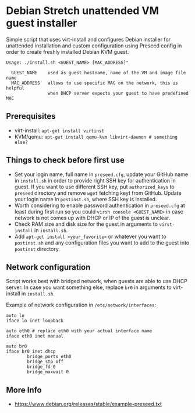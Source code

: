 # Debian Stretch unattended VM guest installer

Simple script that uses virt-install and configures Debian installer
for unattended installation and custom configuration using Preseed
config in order to create freshly installed Debian KVM guest.

```
Usage: ./install.sh <GUEST_NAME> [MAC_ADDRESS]"

  GUEST_NAME    used as guest hostname, name of the VM and image file name
  MAC_ADDRESS   allows to use specific MAC on the network, this is helpful
                when DHCP server expects your guest to have predefined MAC
```

Prerequisites
-------------
 * virt-install: `apt-get install virtinst`
 * KVM/qemu: `apt-get install qemu-kvm libvirt-daemon # something else?`

Things to check before first use
--------------------------------
 * Set your login name, full name in `preseed.cfg`, update your GitHub name
   in `install.sh` in order to provide right SSH key for authentication in guest.
   If you want to use different SSH key, put `authorized_keys` to `preseed`
   directory and remove `wget` fetching keyt from GitHub.
   Update your login name in `postinst.sh`, where SSH key is installed.
 * Worth considering to enable password authentication in `preseed.cfg` at least
   during first run so you could `virsh console <GUEST_NAME>` in case network
   is not comes up with DHCP or IP of the guest is unclear.
 * Check RAM size and disk size for the guest in arguments to `virst-install` in
   `install.sh`.
 * Add `apt-get install <your_favorite>` or whatever you want to `postinst.sh`
   and any configuration files you want to add to the guest into `postinst`
   directory.

Network configuration
---------------------
Script works best with bridged network, when guests are able to use DHCP
server. In case you want something else, replace `br0` in arguments to
virt-install in `install.sh`.

Example of network configuration in `/etc/network/interfaces`:
```
auto lo
iface lo inet loopback

auto eth0 # replace eth0 with your actual interface name
iface eth0 inet manual

auto br0
iface br0 inet dhcp
        bridge_ports eth0
        bridge_stp off
        bridge_fd 0
        bridge_maxwait 0
```

More Info
---------
* https://www.debian.org/releases/stable/example-preseed.txt
